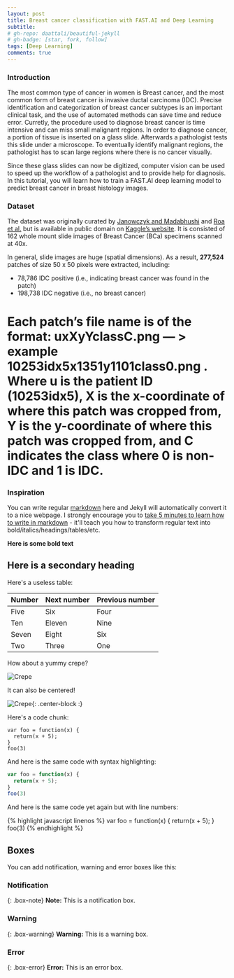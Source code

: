 ```yaml
---
layout: post
title: Breast cancer classification with FAST.AI and Deep Learning
subtitle: 
# gh-repo: daattali/beautiful-jekyll
# gh-badge: [star, fork, follow]
tags: [Deep Learning]
comments: true
---
```


### Introduction

The most common type of cancer in women is Breast cancer, and the most common form of breast cancer is invasive ductal carcinoma (IDC). Precise identification and categorization of breast cancer subtypes is an important clinical task, and the use of automated methods can save time and reduce error. Curretly, the procedure used to diagnose breast cancer is time intensive and can miss small malignant regions. In order to diagnose cancer, a portion of tissue is inserted on a glass slide. Afterwards a pathologist tests this slide under a microscope. To eventually identify malignant regions, the pathologist has to scan large regions where there is no cancer visually.  


Since these glass slides can now be digitized, computer vision can be used to speed up the workflow of a pathologist and to provide help for diagnosis. In this tutorial, you will learn how to train a FAST.AI deep learning model to predict breast cancer in breast histology images.



### Dataset
The dataset was originally curated by [Janowczyk and Madabhushi](https://www.ncbi.nlm.nih.gov/pubmed/27563488) and [Roa et al.](https://www.ncbi.nlm.nih.gov/pubmed/27563488) but is available in public domain on [Kaggle’s website](https://www.kaggle.com/paultimothymooney/breast-histopathology-images). It is consisted of 162 whole mount slide images of Breast Cancer (BCa) specimens scanned at 40x. 


In general, slide images are huge (spatial dimensions). As a result, **277,524** patches of size 50 x 50 pixels were extracted, including:

* 78,786 IDC positive (i.e., indicating breast cancer was found in the patch)
* 198,738 IDC negative (i.e., no breast cancer)


# Each patch’s file name is of the format: uxXyYclassC.png — > example 10253idx5x1351y1101class0.png . Where u is the patient ID (10253idx5), X is the x-coordinate of where this patch was cropped from, Y is the y-coordinate of where this patch was cropped from, and C indicates the class where 0 is non-IDC and 1 is IDC.


### Inspiration





You can write regular [markdown](http://markdowntutorial.com/) here and Jekyll will automatically convert it to a nice webpage.  I strongly encourage you to [take 5 minutes to learn how to write in markdown](http://markdowntutorial.com/) - it'll teach you how to transform regular text into bold/italics/headings/tables/etc.

**Here is some bold text**

## Here is a secondary heading

Here's a useless table:

| Number | Next number | Previous number |
| :------ |:--- | :--- |
| Five | Six | Four |
| Ten | Eleven | Nine |
| Seven | Eight | Six |
| Two | Three | One |


How about a yummy crepe?

![Crepe](https://s3-media3.fl.yelpcdn.com/bphoto/cQ1Yoa75m2yUFFbY2xwuqw/348s.jpg)

It can also be centered!

![Crepe](https://s3-media3.fl.yelpcdn.com/bphoto/cQ1Yoa75m2yUFFbY2xwuqw/348s.jpg){: .center-block :}

Here's a code chunk:

~~~
var foo = function(x) {
  return(x + 5);
}
foo(3)
~~~

And here is the same code with syntax highlighting:

```javascript
var foo = function(x) {
  return(x + 5);
}
foo(3)
```

And here is the same code yet again but with line numbers:

{% highlight javascript linenos %}
var foo = function(x) {
  return(x + 5);
}
foo(3)
{% endhighlight %}

## Boxes
You can add notification, warning and error boxes like this:

### Notification

{: .box-note}
**Note:** This is a notification box.

### Warning

{: .box-warning}
**Warning:** This is a warning box.

### Error

{: .box-error}
**Error:** This is an error box.
